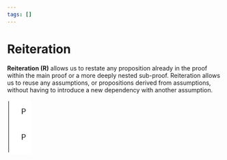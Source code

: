 ```yaml
---
tags: []
---
```


# Reiteration

**Reiteration (R)** allows us to restate any proposition already in the proof
within the main proof or a more deeply nested sub-proof. Reiteration allows us
to reuse any assumptions, or propositions derived from assumptions, without
having to introduce a new dependency with another assumption.

![](/img/reiteration.png)
